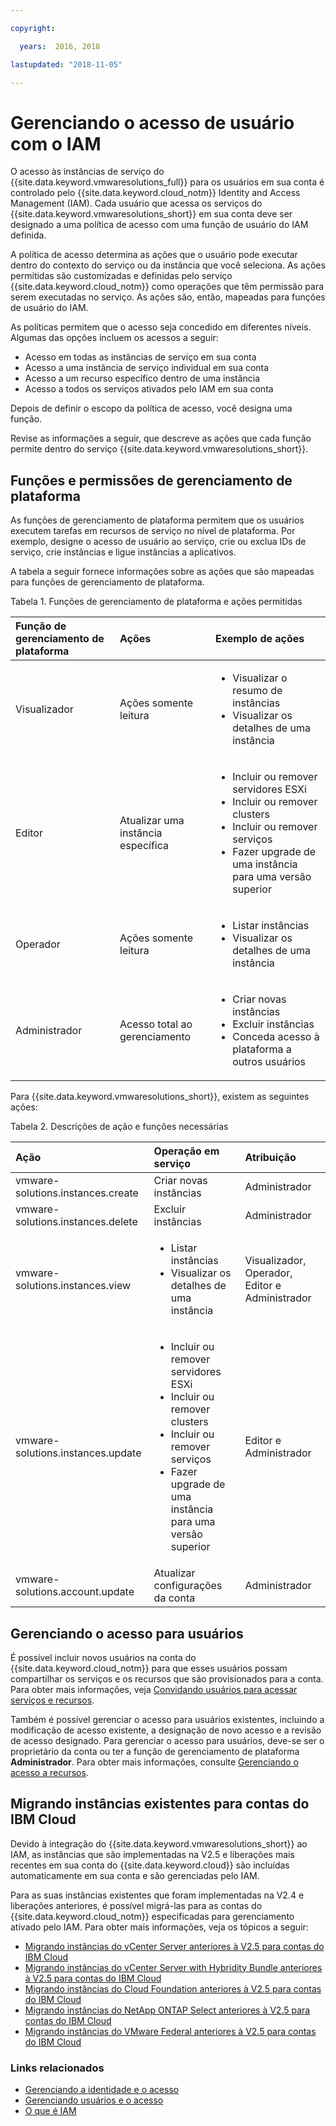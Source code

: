 ```yaml
---

copyright:

  years:  2016, 2018

lastupdated: "2018-11-05"

---
```


# Gerenciando o acesso de usuário com o IAM

O acesso às instâncias de serviço do {{site.data.keyword.vmwaresolutions_full}} para os usuários em sua conta é controlado pelo {{site.data.keyword.cloud_notm}} Identity and Access Management (IAM). Cada usuário que acessa os serviços do {{site.data.keyword.vmwaresolutions_short}} em sua conta deve ser designado a uma política de acesso com uma função de usuário do IAM definida.

A política de acesso determina as ações que o usuário pode executar dentro do contexto do serviço ou da instância que você seleciona. As ações permitidas são customizadas e definidas pelo serviço {{site.data.keyword.cloud_notm}} como operações que têm permissão para serem executadas no serviço. As ações são, então, mapeadas para funções de usuário do IAM.

As políticas permitem que o acesso seja concedido em diferentes níveis. Algumas das opções incluem os acessos a seguir:

* Acesso em todas as instâncias de serviço em sua conta
* Acesso a uma instância de serviço individual em sua conta
* Acesso a um recurso específico dentro de uma instância
* Acesso a todos os serviços ativados pelo IAM em sua conta

Depois de definir o escopo da política de acesso, você designa uma função.

Revise as informações a seguir, que descreve as ações que cada função permite dentro do serviço {{site.data.keyword.vmwaresolutions_short}}.

## Funções e permissões de gerenciamento de plataforma

As funções de gerenciamento de plataforma permitem que os usuários executem tarefas em recursos de serviço no nível de plataforma. Por exemplo, designe o acesso de usuário ao serviço, crie ou exclua IDs de serviço, crie instâncias e ligue instâncias a aplicativos.

A tabela a seguir fornece informações sobre as ações que são mapeadas para funções de gerenciamento de plataforma.

Tabela 1. Funções de gerenciamento de plataforma e ações permitidas

| Função de gerenciamento de plataforma | Ações | Exemplo de ações |
|:----------------- |:----------------- |:----------------- |
| Visualizador | Ações somente leitura | <ul><li>Visualizar o resumo de instâncias</li><li>Visualizar os detalhes de uma instância</li></ul>|
| Editor | Atualizar uma instância específica |<ul><li>Incluir ou remover servidores ESXi</li><li>Incluir ou remover clusters</li><li>Incluir ou remover serviços</li><li>Fazer upgrade de uma instância para uma versão superior</li></ul> |
| Operador | Ações somente leitura | <ul><li>Listar instâncias</li><li>Visualizar os detalhes de uma instância</li></ul> |
| Administrador | Acesso total ao gerenciamento |<ul><li>Criar novas instâncias</li><li>Excluir instâncias</li><li>Conceda acesso à plataforma a outros usuários</li></ul>|

Para  {{site.data.keyword.vmwaresolutions_short}}, existem as seguintes ações:

Tabela 2. Descrições de ação e funções necessárias

| Ação | Operação em serviço | Atribuição |
|:------ |:-------------------- |:---- |
| vmware-solutions.instances.create | Criar novas instâncias | Administrador |
| vmware-solutions.instances.delete | Excluir instâncias | Administrador |
| vmware-solutions.instances.view | <ul><li>Listar instâncias</li><li>Visualizar os detalhes de uma instância</li></ul> | Visualizador, Operador, Editor e Administrador |
| vmware-solutions.instances.update | <ul><li>Incluir ou remover servidores ESXi</li><li>Incluir ou remover clusters</li><li>Incluir ou remover serviços</li><li>Fazer upgrade de uma instância para uma versão superior</li></ul> | Editor e Administrador |
| vmware-solutions.account.update | Atualizar configurações da conta | Administrador |

## Gerenciando o acesso para usuários

É possível incluir novos usuários na conta do {{site.data.keyword.cloud_notm}} para que esses usuários possam compartilhar os serviços e os recursos que são provisionados para a conta. Para obter mais informações, veja [Convidando usuários para acessar serviços e recursos](../vmonic/iamuserinvite.html).

Também é possível gerenciar o acesso para usuários existentes, incluindo a modificação de acesso existente, a designação de novo acesso e a revisão de acesso designado. Para gerenciar o acesso para usuários, deve-se ser o proprietário da conta ou ter a função de gerenciamento de plataforma **Administrador**. Para obter mais informações, consulte [Gerenciando o acesso a recursos](../../../iam/mngiam.html).

## Migrando instâncias existentes para contas do IBM Cloud

Devido à integração do {{site.data.keyword.vmwaresolutions_short}} ao IAM, as instâncias que são implementadas na V2.5 e liberações mais recentes em sua conta do {{site.data.keyword.cloud}} são incluídas automaticamente em sua conta e são gerenciadas pelo IAM.

Para as suas instâncias existentes que foram implementadas na V2.4 e liberações anteriores, é possível migrá-las para as contas do {{site.data.keyword.cloud_notm}} especificadas para gerenciamento ativado pelo IAM. Para obter mais informações, veja os tópicos a seguir:
* [Migrando instâncias do vCenter Server anteriores à V2.5 para contas do IBM Cloud](../vcenter/vc_addinstancetousraccount.html)
* [Migrando instâncias do vCenter Server with Hybridity Bundle anteriores à V2.5 para contas do IBM Cloud](../vcenter/vc_hybrid_addinstancetousraccount.html)
* [Migrando instâncias do Cloud Foundation anteriores à V2.5 para contas do IBM Cloud](../sddc/sd_addinstancetousraccount.html)
* [Migrando instâncias do NetApp ONTAP Select anteriores à V2.5 para contas do IBM Cloud](../netapp/np_addinstancetousraccount.html)
* [Migrando instâncias do VMware Federal anteriores à V2.5 para contas do IBM Cloud](../vcenter/vc_fed_addinstancetousraccount.html)

### Links relacionados

* [ Gerenciando a identidade e o acesso ](../../../iam/quickstart.html)
* [ Gerenciando usuários e o acesso ](../../../iam/iamusermanage.html)
* [ O que é IAM ](../../../iam/index.html)
